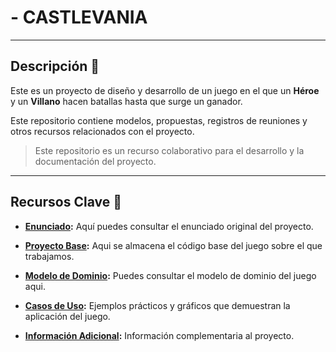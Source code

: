 # - CASTLEVANIA

---

## Descripción 📝

Este es un proyecto de diseño y desarrollo de un juego en el que un **Héroe** y un **Villano** hacen batallas hasta que surge un ganador.

Este repositorio contiene modelos, propuestas, registros de reuniones y otros recursos relacionados con el proyecto.

> Este repositorio es un recurso colaborativo para el desarrollo y la documentación del proyecto.

---

## Recursos Clave 🔑

- **[Enunciado](https://github.com/puntoReflex/pyBatalla/tree/main):** Aquí puedes consultar el enunciado original del proyecto.

- **[Proyecto Base](https://github.com/federicobolanos/23-24-IdSw2-SDD/tree/main/ProyectoJava/GuerreroVsVampiro):** Aqui se almacena el código base del juego sobre el que trabajamos.

- **[Modelo de Dominio]():** Puedes consultar el modelo de dominio del juego aqui.

- **[Casos de Uso]():** Ejemplos prácticos y gráficos que demuestran la aplicación del juego.

- **[Información Adicional](/documentosMD/informacionAdicional.md):** Información complementaria al proyecto.